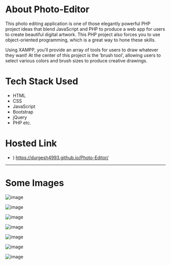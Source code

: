 # About Photo-Editor
This photo editing application is one of those elegantly powerful PHP project ideas that blend JavaScript and PHP to produce a web app for users to create beautiful digital artwork. This PHP project also forces you to use object-oriented programming, which is a great way to hone these skills.

Using XAMPP, you’ll provide an array of tools for users to draw whatever they want! At the center of this project is the ‘brush tool’, allowing users to select various colors and brush sizes to produce creative drawings.

# Tech Stack Used
- HTML
- CSS
- JavaScript
- Bootstrap
- jQuery
- PHP etc.

# Hosted Link

* )  https://durgesh4993.github.io/Photo-Editor/


-----------------------------------------------------------------------------------------------------------------------------------------------------------------------
# Some Images

![image](https://user-images.githubusercontent.com/98798977/227441629-9c8c93bd-e994-42d3-a50b-0785dd85cff2.png)

![image](https://user-images.githubusercontent.com/98798977/227441689-c2224fa0-d499-4c8b-8d6e-869552881b8e.png)

![image](https://user-images.githubusercontent.com/98798977/227441764-d9b53a5a-0a5c-45f5-8ced-782476c20d04.png)

![image](https://user-images.githubusercontent.com/98798977/227441793-a808a1c2-80af-4001-83a9-3c56fd16add3.png)

![image](https://user-images.githubusercontent.com/98798977/227441834-4dddbfc7-1af4-4e90-a02c-c84e4337153f.png)

![image](https://user-images.githubusercontent.com/98798977/227441867-32c983c5-d8e6-4266-8f01-1bdd985d14b7.png)

![image](https://user-images.githubusercontent.com/98798977/227441906-bc115cac-e613-472a-b966-ca877889f6bd.png)
